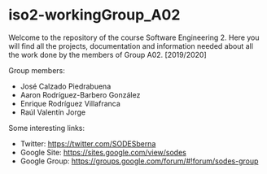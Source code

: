# iso2-workingGroup_A02
Welcome to the repository of the course Software Engineering 2. Here you will find all the projects, documentation and information needed about all the work done by the members of Group A02. [2019/2020]

Group members:
  - José Calzado Piedrabuena
  - Aaron Rodríguez-Barbero González
  - Enrique Rodríguez Villafranca
  - Raúl Valentín Jorge

Some interesting links:
  * Twitter: https://twitter.com/SODESberna
  * Google Site: https://sites.google.com/view/sodes
  * Google Group: https://groups.google.com/forum/#!forum/sodes-group
